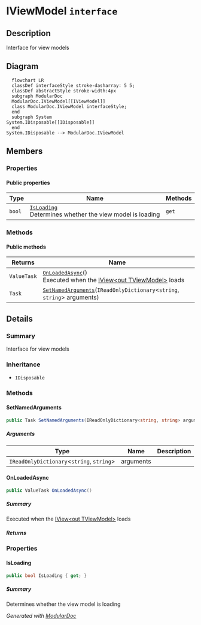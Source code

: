 # IViewModel `interface`

## Description
Interface for view models

## Diagram
```mermaid
  flowchart LR
  classDef interfaceStyle stroke-dasharray: 5 5;
  classDef abstractStyle stroke-width:4px
  subgraph ModularDoc
  ModularDoc.IViewModel[[IViewModel]]
  class ModularDoc.IViewModel interfaceStyle;
  end
  subgraph System
System.IDisposable[[IDisposable]]
  end
System.IDisposable --> ModularDoc.IViewModel
```

## Members
### Properties
#### Public  properties
| Type | Name | Methods |
| --- | --- | --- |
| `bool` | [`IsLoading`](#isloading)<br>Determines whether the view model is loading | `get` |

### Methods
#### Public  methods
| Returns | Name |
| --- | --- |
| `ValueTask` | [`OnLoadedAsync`](#onloadedasync)()<br>Executed when the [IView&lt;out TViewModel&gt;](./IViewT.md) loads |
| `Task` | [`SetNamedArguments`](#setnamedarguments)(`IReadOnlyDictionary`&lt;`string`, `string`&gt; arguments) |

## Details
### Summary
Interface for view models

### Inheritance
 - `IDisposable`

### Methods
#### SetNamedArguments
```csharp
public Task SetNamedArguments(IReadOnlyDictionary<string, string> arguments)
```
##### Arguments
| Type | Name | Description |
| --- | --- | --- |
| `IReadOnlyDictionary`&lt;`string`, `string`&gt; | arguments |   |

#### OnLoadedAsync
```csharp
public ValueTask OnLoadedAsync()
```
##### Summary
Executed when the [IView&lt;out TViewModel&gt;](./IViewT.md) loads

##### Returns


### Properties
#### IsLoading
```csharp
public bool IsLoading { get; }
```
##### Summary
Determines whether the view model is loading

*Generated with* [*ModularDoc*](https://github.com/hailstorm75/ModularDoc)
